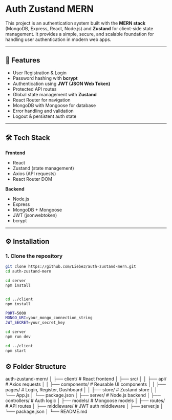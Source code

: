 # Auth Zustand MERN

This project is an authentication system built with the **MERN stack** (MongoDB, Express, React, Node.js) and **Zustand** for client-side state management. It provides a simple, secure, and scalable foundation for handling user authentication in modern web apps.

---

## 🚀 Features

- User Registration & Login
- Password hashing with **bcrypt**
- Authentication using **JWT (JSON Web Token)**
- Protected API routes
- Global state management with **Zustand**
- React Router for navigation
- MongoDB with Mongoose for database
- Error handling and validation
- Logout & persistent auth state

---

## 🛠 Tech Stack

**Frontend**  
- React  
- Zustand (state management)  
- Axios (API requests)  
- React Router DOM  

**Backend**  
- Node.js  
- Express  
- MongoDB + Mongoose  
- JWT (jsonwebtoken)  
- bcrypt  

---

## ⚙️ Installation

### 1. Clone the repository
```bash
git clone https://github.com/Liebe3/auth-zustand-mern.git
cd auth-zustand-mern

cd server
npm install


cd ../client
npm install

PORT=5000
MONGO_URI=your_mongo_connection_string
JWT_SECRET=your_secret_key

cd server
npm run dev

cd ../client
npm start

```

## ⚙️ Folder Structure
auth-zustand-mern/
│
├── client/                 # React frontend
│   ├── src/
│   │   ├── api/            # Axios requests
│   │   ├── components/     # Reusable UI components
│   │   ├── pages/          # Login, Register, Dashboard
│   │   ├── store/          # Zustand store
│   │   └── App.js
│   └── package.json
│
├── server/                 # Node.js backend
│   ├── controllers/        # Auth logic
│   ├── models/             # Mongoose models
│   ├── routes/             # API routes
│   ├── middleware/         # JWT auth middleware
│   ├── server.js
│   └── package.json
│
└── README.md



